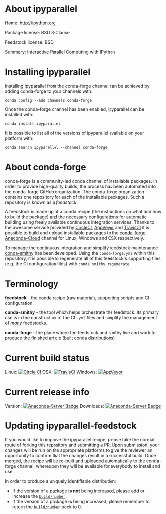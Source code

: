 About ipyparallel
=================

Home: http://ipython.org

Package license: BSD 3-Clause

Feedstock license: BSD

Summary: Interactive Parallel Computing with IPython



Installing ipyparallel
======================

Installing ipyparallel from the conda-forge channel can be achieved by adding conda-forge to your channels with:

```
conda config --add channels conda-forge
```

Once the conda-forge channel has been enabled, ipyparallel can be installed with:

```
conda install ipyparallel
```

It is possible to list all of the versions of ipyparallel available on your platform with:

```
conda search ipyparallel --channel conda-forge
```


About conda-forge
=================

conda-forge is a community-led conda channel of installable packages.
In order to provide high-quality builds, the process has been automated into the
conda-forge GitHub organization. The conda-forge organization contains one repository 
for each of the installable packages. Such a repository is known as a *feedstock*.

A feedstock is made up of a conda recipe (the instructions on what and how to build
the package) and the necessary configurations for automatic building using freely
available continuous integration services. Thanks to the awesome service provided by
[CircleCI](https://circleci.com/), [AppVeyor](http://www.appveyor.com/)
and [TravisCI](https://travis-ci.org/) it is possible to build and upload installable
packages to the [conda-forge](https://anaconda.org/conda-forge)
[Anaconda-Cloud](http://docs.anaconda.org/) channel for Linux, Windows and OSX respectively.

To manage the continuous integration and simplify feedstock maintenance
[conda-smithy](http://github.com/conda-forge/conda-smithy) has been developed.
Using the ``conda-forge.yml`` within this repository, it is possible to regenerate all of
this feedstock's supporting files (e.g. the CI configuration files) with ``conda smithy regenerate``.


Terminology
===========

**feedstock** - the conda recipe (raw material), supporting scripts and CI configuration.

**conda-smithy** - the tool which helps orchestrate the feedstock.
                   Its primary use is in the construction of the CI ``.yml`` files
                   and simplify the management of *many* feedstocks.

**conda-forge** - the place where the feedstock and smithy live and work to
                  produce the finished article (built conda distributions)

Current build status
====================
Linux: [![Circle CI](https://circleci.com/gh/conda-forge/ipyparallel-feedstock.svg?style=svg)](https://circleci.com/gh/conda-forge/ipyparallel-feedstock)
OSX: [![TravisCI](https://travis-ci.org/conda-forge/ipyparallel-feedstock.svg?branch=master)](https://travis-ci.org/conda-forge/ipyparallel-feedstock) 
Windows: [![AppVeyor](https://ci.appveyor.com/api/projects/status/github/conda-forge/ipyparallel-feedstock?svg=True)](https://ci.appveyor.com/project/conda-forge/ipyparallel-feedstock/branch/master)

Current release info
====================
Version: [![Anaconda-Server Badge](https://anaconda.org/conda-forge/ipyparallel/badges/version.svg)](https://anaconda.org/conda-forge/ipyparallel)
Downloads: [![Anaconda-Server Badge](https://anaconda.org/conda-forge/ipyparallel/badges/downloads.svg)](https://anaconda.org/conda-forge/ipyparallel)


Updating ipyparallel-feedstock
==============================

If you would like to improve the ipyparallel recipe, please take the normal
route of forking this repository and submitting a PR. Upon submission, your changes will
be run on the appropriate platforms to give the reviewer an opportunity to confirm that the
changes result in a successful build. Once merged, the recipe will be re-built and uploaded
automatically to the conda-forge channel, whereupon they will be available for everybody to
install and use.

In order to produce a uniquely identifiable distribution:
 * If the version of a package **is not** being increased, please add or increase
   the [``build/number``](http://conda.pydata.org/docs/building/meta-yaml.html#build-number-and-string). 
 * If the version of a package **is** being increased, please remember to return
   the [``build/number``](http://conda.pydata.org/docs/building/meta-yaml.html#build-number-and-string)
   back to 0.
